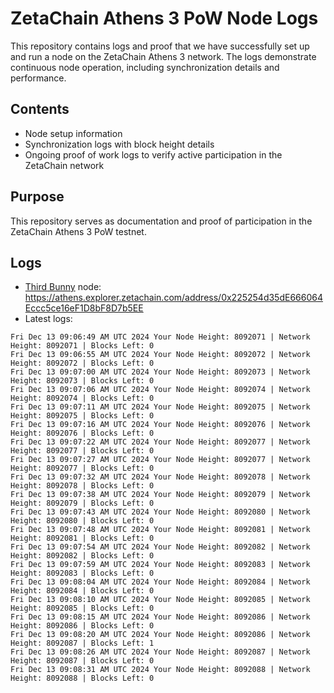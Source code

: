 # ZetaChain Athens 3 PoW Node Logs
This repository contains logs and proof that we have successfully set up and run a node on the ZetaChain Athens 3 network. The logs demonstrate continuous node operation, including synchronization details and performance.

## Contents
- Node setup information
- Synchronization logs with block height details
- Ongoing proof of work logs to verify active participation in the ZetaChain network

## Purpose
This repository serves as documentation and proof of participation in the ZetaChain Athens 3 PoW testnet.

## Logs

- [Third Bunny](https://thirdbunny.xyz/) node: https://athens.explorer.zetachain.com/address/0x225254d35dE666064Eccc5ce16eF1D8bF8D7b5EE
- Latest logs:
```
Fri Dec 13 09:06:49 AM UTC 2024 Your Node Height: 8092071 | Network Height: 8092071 | Blocks Left: 0
Fri Dec 13 09:06:55 AM UTC 2024 Your Node Height: 8092072 | Network Height: 8092072 | Blocks Left: 0
Fri Dec 13 09:07:00 AM UTC 2024 Your Node Height: 8092073 | Network Height: 8092073 | Blocks Left: 0
Fri Dec 13 09:07:06 AM UTC 2024 Your Node Height: 8092074 | Network Height: 8092074 | Blocks Left: 0
Fri Dec 13 09:07:11 AM UTC 2024 Your Node Height: 8092075 | Network Height: 8092075 | Blocks Left: 0
Fri Dec 13 09:07:16 AM UTC 2024 Your Node Height: 8092076 | Network Height: 8092076 | Blocks Left: 0
Fri Dec 13 09:07:22 AM UTC 2024 Your Node Height: 8092077 | Network Height: 8092077 | Blocks Left: 0
Fri Dec 13 09:07:27 AM UTC 2024 Your Node Height: 8092077 | Network Height: 8092077 | Blocks Left: 0
Fri Dec 13 09:07:32 AM UTC 2024 Your Node Height: 8092078 | Network Height: 8092078 | Blocks Left: 0
Fri Dec 13 09:07:38 AM UTC 2024 Your Node Height: 8092079 | Network Height: 8092079 | Blocks Left: 0
Fri Dec 13 09:07:43 AM UTC 2024 Your Node Height: 8092080 | Network Height: 8092080 | Blocks Left: 0
Fri Dec 13 09:07:48 AM UTC 2024 Your Node Height: 8092081 | Network Height: 8092081 | Blocks Left: 0
Fri Dec 13 09:07:54 AM UTC 2024 Your Node Height: 8092082 | Network Height: 8092082 | Blocks Left: 0
Fri Dec 13 09:07:59 AM UTC 2024 Your Node Height: 8092083 | Network Height: 8092083 | Blocks Left: 0
Fri Dec 13 09:08:04 AM UTC 2024 Your Node Height: 8092084 | Network Height: 8092084 | Blocks Left: 0
Fri Dec 13 09:08:10 AM UTC 2024 Your Node Height: 8092085 | Network Height: 8092085 | Blocks Left: 0
Fri Dec 13 09:08:15 AM UTC 2024 Your Node Height: 8092086 | Network Height: 8092086 | Blocks Left: 0
Fri Dec 13 09:08:20 AM UTC 2024 Your Node Height: 8092086 | Network Height: 8092087 | Blocks Left: 1
Fri Dec 13 09:08:26 AM UTC 2024 Your Node Height: 8092087 | Network Height: 8092087 | Blocks Left: 0
Fri Dec 13 09:08:31 AM UTC 2024 Your Node Height: 8092088 | Network Height: 8092088 | Blocks Left: 0
```
